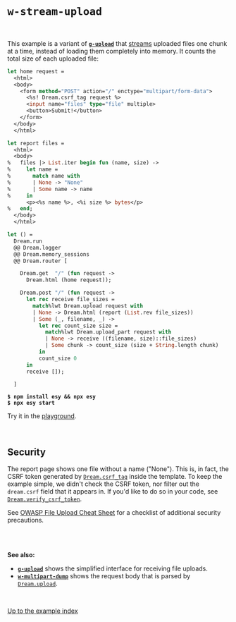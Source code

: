 # `w-stream-upload`

<br>

This example is a variant of [**`g-upload`**](../g-upload#files) that
[streams](https://aantron.github.io/dream/#streaming-uploads) uploaded files
one chunk at a time, instead of loading them completely into memory. It counts
the total size of each uploaded file:

```ocaml
let home request =
  <html>
  <body>
    <form method="POST" action="/" enctype="multipart/form-data">
      <%s! Dream.csrf_tag request %>
      <input name="files" type="file" multiple>
      <button>Submit!</button>
    </form>
  </body>
  </html>

let report files =
  <html>
  <body>
%   files |> List.iter begin fun (name, size) ->
%     let name =
%       match name with
%       | None -> "None"
%       | Some name -> name
%     in
      <p><%s name %>, <%i size %> bytes</p>
%   end;
  </body>
  </html>

let () =
  Dream.run
  @@ Dream.logger
  @@ Dream.memory_sessions
  @@ Dream.router [

    Dream.get  "/" (fun request ->
      Dream.html (home request));

    Dream.post "/" (fun request ->
      let rec receive file_sizes =
        match%lwt Dream.upload request with
        | None -> Dream.html (report (List.rev file_sizes))
        | Some (_, filename, _) ->
          let rec count_size size =
            match%lwt Dream.upload_part request with
            | None -> receive ((filename, size)::file_sizes)
            | Some chunk -> count_size (size + String.length chunk)
          in
          count_size 0
      in
      receive []);

  ]
```

<pre><code><b>$ npm install esy && npx esy</b>
<b>$ npx esy start</b></code></pre>

Try it in the [playground](http://dream.as/w-upload-stream).

<br>

## Security

The report page shows one file without a name ("None"). This is, in fact, the
CSRF token generated by
[`Dream.csrf_tag`](https://aantron.github.io/dream/#val-csrf_tag) inside the
template. To keep the example simple, we didn't check the CSRF token, nor filter
out the `dream.csrf` field that it appears in. If you'd like to do so in your
code, see
[`Dream.verify_csrf_token`](https://aantron.github.io/dream/#val-verify_csrf_token).

See [OWASP File Upload Cheat
Sheet](https://cheatsheetseries.owasp.org/cheatsheets/File_Upload_Cheat_Sheet.html)
for a checklist of additional security precautions.

<br>
<br>

**See also:**

- [**`g-upload`**](../g-upload#files) shows the simplified interface for
  receiving file uploads.
- [**`w-multipart-dump`**](../w-multipart-dump#files) shows the request body
  that is parsed by
  [`Dream.upload`](https://aantron.github.io/dream/#val-upload).

<br>

[Up to the example index](../#examples)
